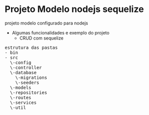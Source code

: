 # Projeto Modelo nodejs sequelize

projeto modelo configurado para nodejs
- Algumas funcionalidades e exemplo do projeto
  - CRUD com sequelize

<pre>
estrutura das pastas
- bin
- src
  \-config
  \-controller
  \-database
    \-migrations
    \-seeders
  \-models
  \-repositories
  \-routes
  \-services
  \-util
</pre>
